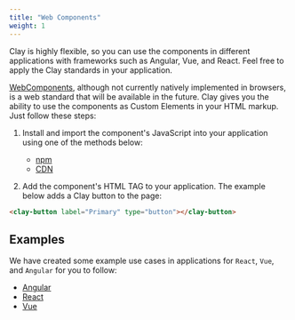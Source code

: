 ```yaml
---
title: "Web Components"
weight: 1
---
```


Clay is highly flexible, so you can use the components in different applications with frameworks such as Angular, Vue, and React. Feel free to apply the Clay standards in your application.

[WebComponents](https://en.wikipedia.org/wiki/Web_Components), although not currently natively implemented in browsers, is a web standard that will be available in the future. Clay gives you the ability to use the components as Custom Elements in your HTML markup. Just follow these steps:

1.  Install and import the component's JavaScript into your application using one of the methods below:

    * [npm](/docs/get-started/importing-the-js-component.html)
    * [CDN](/docs/get-started/introduction.html)

2.  Add the component's HTML TAG to your application. The example below adds a Clay button to the page:

```html
<clay-button label="Primary" type="button"></clay-button>
```

## Examples

We have created some example use cases in applications for `React`, `Vue`, and `Angular` for you to follow:

* [Angular](https://github.com/liferay/clay/tree/2.x/examples/angular-with-clay)
* [React](https://github.com/liferay/clay/tree/2.x/examples/react-with-clay)
* [Vue](https://github.com/liferay/clay/tree/2.x/examples/vue-with-clay)
